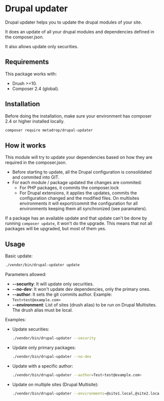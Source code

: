# Drupal updater

Drupal updater helps you to update the drupal modules of your site.

It does an update of all your drupal modules and dependencies defined in the composer.json.

It also allows update only securities.

## Requirements

This package works with:

- Drush >=10.
- Composer 2.4 (global).

## Installation

Before doing the installation, make sure your environment has composer 2.4 or higher installed locally.

```bash
composer require metadrop/drupal-updater
```

## How it works


This module will try to update your dependencies based on how they are required in the composer.json.

- Before starting to update, all the Drupal configuration is consolidated and commited into GIT.
- For each module / package updated the changes are commited:
  - For PHP packages, it commits the composer.lock
  - For Drupal extensions, it applies the updates, commits the configuration changed and the modified files. On multisites environments it will export/commit the configuration for all environments keeping them all synchronized (see paramaters).

If a package has an available update and that update can't be done by running `composer update`, it won't do the upgrade. This means that not all packages will be upgraded, but most of them yes.

## Usage

Basic update:

```bash
./vendor/bin/drupal-updater update
```

Parameters allowed:

- **--security**: It will update only securities.
- **--no-dev**: It won't update dev dependencies, only the primary ones.
- **--author**: It sets the git commits author. Example: `Test<test@example.com>`
- **--environment**: List of sites (drush alias) to be run on Drupal Multisites. The drush alias must be local.

Examples:

- Update securities:

  ```bash
  ./vendor/bin/drupal-updater --security
  ```

- Update only primary packages:

  ```bash
  ./vendor/bin/drupal-updater --no-dev
  ```

- Update with a specific author:

  ```bash
  ./vendor/bin/drupal-updater --author=Test<test@example.com>
  ```

- Update on multiple sites (Drupal Multisite):

  ```bash
  ./vendor/bin/drupal-updater --environments=@site1.local,@site2.local,@site3.local,@site4.local
  ```